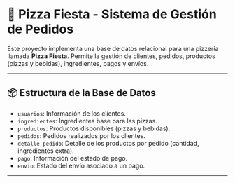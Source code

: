 # 🍕 Pizza Fiesta - Sistema de Gestión de Pedidos

Este proyecto implementa una base de datos relacional para una pizzería llamada **Pizza Fiesta**. Permite la gestión de clientes, pedidos, productos (pizzas y bebidas), ingredientes, pagos y envíos.

---

## 📦 Estructura de la Base de Datos

- `usuarios`: Información de los clientes.
- `ingredientes`: Ingredientes base para las pizzas.
- `productos`: Productos disponibles (pizzas y bebidas).
- `pedidos`: Pedidos realizados por los clientes.
- `detalle_pedido`: Detalle de los productos por pedido (cantidad, ingredientes extra).
- `pago`: Información del estado de pago.
- `envio`: Estado del envío asociado a un pago.

---
